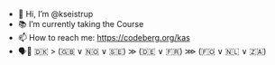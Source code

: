 - 👋 Hi, I’m @kseistrup
- 📚 I’m currently taking the Course
- 📫 How to reach me: https://codeberg.org/kas
- 🗣️💬 🇩🇰 > (🇬🇧 ∨ 🇳🇴 ∨ 🇸🇪) ≫ (🇩🇪 ∨ 🇫🇷) ⋙ (🇫🇴 ∨ 🇳🇱 ∨ 🇿🇦)


<!---
kseistrup/kseistrup is a ✨ special ✨ repository because its `README.md` (this file) appears on your GitHub profile.
You can click the Preview link to take a look at your changes.
--->
